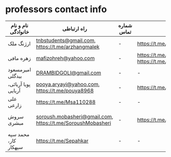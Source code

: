 # professors contact info
| نام و نام خانوادگی | راه ارتباطی | شماره تماس | کانال و گروه | غیره |  
| --------- | ----- | ----------- | ----------- | ----------- |
| ارژنگ ملک | tnbstudents@gmail.com, https://t.me/arzhangmalek | - | https://t.me/tnb_students | - |
| زهره مافی | mafizohreh@yahoo.com | - | https://t.me/ProjectMafi , https://t.me/MafiProjectChat | -  |  
| امیرمسعود بیدگلی | DRAMBIDGOLI@gmail.com | - | - | - |  
| پویا آریائی، آریایی | pooya.aryayi@yahoo.com, https://t.me/pouya8968 | - | https://t.me/operatingsystem1400tehranshomal | - |  
| علی زارعی | https://t.me/Msa110288 | - | - | - |  
| سروش مبشری | soroush.mobasheri@gmail.com, https://t.me/SoroushMobasheri | - | https://t.me/computer_tnb | LinkedIn: Soroush Mobasheri |  
| محمد سپه کار، سپهکار | https://t.me/Sepahkar | - | - | LinkedIn: Mohammad Sepahkar |  








<!-- | FirstName  | LastName | Email, id | PhoneNumber | Telegram Ch | description |   -->


